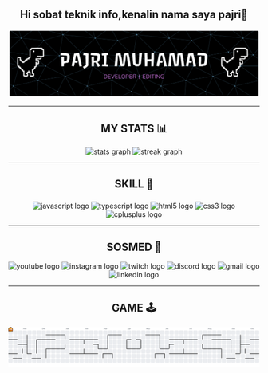 <h2 align="center">Hi sobat teknik info,kenalin nama saya pajri👋</h2>

![lucu](img/github-header-banner.png)

<!--
**pajrimu02/pajrimu02** is a ✨ _special_ ✨ repository because its `README.md` (this file) appears on your GitHub profile.

Here are some ideas to get you started:

- 🔭 I’m currently working on ...
- 🌱 I’m currently learning ...
- 👯 I’m looking to collaborate on ...
- 🤔 I’m looking for help with ...
- 💬 Ask me about ...
- 📫 How to reach me: ...
- 😄 Pronouns: ...
- ⚡ Fun fact: ...
-->

<!-- 📱 My instagram [**pjim02\_**](https://www.instagram.com/pjim02_/)

🌱 Saya sedang belajar **html** dan **css**

---

**My Skill**

<img src="https://img.shields.io/badge/Adobe%20Photoshop-31A8FF?style=for-the-badge&logo=Adobe%20Photoshop&logoColor=black"/>

<img src="https://img.shields.io/badge/PostgreSQL-316192?style=for-the-badge&logo=postgresql&logoColor=white" />

<img src="https://img.shields.io/badge/C%2B%2B-00599C?style=for-the-badge&logo=c%2B%2B&logoColor=white" />

<img src="https://img.shields.io/badge/HTML5-E34F26?style=for-the-badge&logo=html5&logoColor=white" />

<img src="https://img.shields.io/badge/CSS3-1572B6?style=for-the-badge&logo=css3&logoColor=white" />

**Sosmed**
![https://www.instagram.com/pjim02_/](https://img.shields.io/badge/Instagram-E4405F?style=for-the-badge&logo=instagram&logoColor=white) <img src="https://img.shields.io/badge/WhatsApp-25D366?style=for-the-badge&logo=WhatsApp&logoColor=white"/>

---

**Statistic my github**
[![Pajri GitHub stats](https://github-readme-stats.vercel.app/api?username=pajrimu02&show_icons=true&theme=midnight-purple&locale=id)](https://github.com/pajrimu02/pajrimu02)

 ![lucu](img/lucu.jpeg) -->

---

<h2 align="center">MY STATS 📊</h2>
<div align="center">
  <img src="https://github-readme-stats.vercel.app/api?username=pajrimu02&hide_title=false&hide_rank=false&show_icons=true&include_all_commits=true&count_private=true&disable_animations=false&theme=dracula&locale=en&hide_border=false" height="150" alt="stats graph"  />
  <img src="https://streak-stats.demolab.com?user=pajrimu02&locale=en&mode=daily&theme=dracula&hide_border=false&border_radius=5" height="150" alt="streak graph"  />
</div>

---

<h2 align="center">SKILL 🦾</h2>

###

 <div align="center">
  <img src="https://cdn.jsdelivr.net/gh/devicons/devicon/icons/javascript/javascript-original.svg" height="35" alt="javascript logo"  />
  
  <img src="https://cdn.jsdelivr.net/gh/devicons/devicon/icons/typescript/typescript-original.svg" height="35" alt="typescript logo"  />
  
  <img src="https://cdn.jsdelivr.net/gh/devicons/devicon/icons/html5/html5-original.svg" height="35" alt="html5 logo"  />
 
  <img src="https://cdn.jsdelivr.net/gh/devicons/devicon/icons/css3/css3-original.svg" height="35" alt="css3 logo"  />
  
  <img src="https://cdn.jsdelivr.net/gh/devicons/devicon/icons/cplusplus/cplusplus-original.svg" height="35" alt="cplusplus logo"  />
</div>

---

<h2 align="center">SOSMED 📡</h2>
<div align="center">
  <img src="https://img.shields.io/static/v1?message=Youtube&logo=youtube&label=&color=FF0000&logoColor=white&labelColor=&style=for-the-badge" height="35" alt="youtube logo"  />
  <img src="https://img.shields.io/static/v1?message=Instagram&logo=instagram&label=&color=E4405F&logoColor=white&labelColor=&style=for-the-badge" height="35" alt="instagram logo"  />
  <img src="https://img.shields.io/static/v1?message=Twitch&logo=twitch&label=&color=9146FF&logoColor=white&labelColor=&style=for-the-badge" height="35" alt="twitch logo"  />
  <img src="https://img.shields.io/static/v1?message=Discord&logo=discord&label=&color=7289DA&logoColor=white&labelColor=&style=for-the-badge" height="35" alt="discord logo"  />
  <img src="https://img.shields.io/static/v1?message=Gmail&logo=gmail&label=&color=D14836&logoColor=white&labelColor=&style=for-the-badge" height="35" alt="gmail logo"  />
  <img src="https://img.shields.io/static/v1?message=LinkedIn&logo=linkedin&label=&color=0077B5&logoColor=white&labelColor=&style=for-the-badge" height="35" alt="linkedin logo"  />
</div>

---

<h2 align="center">GAME 🕹️</h2>
<!-- <img align="right" height="150" src="https://i.imgflip.com/65efzo.gif"  /> -->

<picture>
  <source media="(prefers-color-scheme: dark)" srcset="https://raw.githubusercontent.com/pajrimu02/pajrimu02/output/pacman-contribution-graph-dark.svg">
  <source media="(prefers-color-scheme: light)" srcset="https://raw.githubusercontent.com/pajrimu02/pajrimu02/output/pacman-contribution-graph.svg">
  <img alt="pacman contribution graph" src="https://raw.githubusercontent.com/pajrimu02/pajrimu02/output/pacman-contribution-graph.svg">
</picture>

